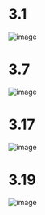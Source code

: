 # 3.1
![image](https://github.com/user-attachments/assets/4f7a52d3-774e-44f1-8d5f-28c9a5ee8f18)

# 3.7
![image](https://github.com/user-attachments/assets/ec549157-f45c-4138-a631-4a597a546c92)

# 3.17
![image](https://github.com/user-attachments/assets/95bb8fb4-12ff-40a9-984b-96a75a51008f)

# 3.19
![image](https://github.com/user-attachments/assets/68121018-af9b-484e-a7d7-558db45047b2)
